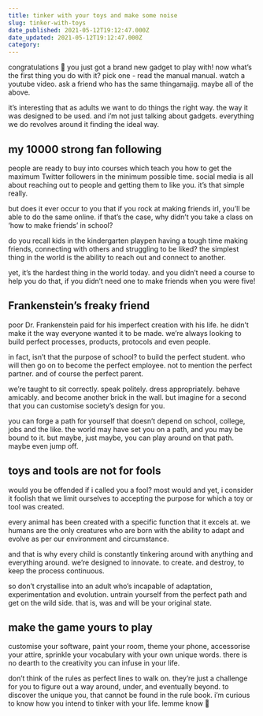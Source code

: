 ```yaml
---
title: tinker with your toys and make some noise
slug: tinker-with-toys
date_published: 2021-05-12T19:12:47.000Z
date_updated: 2021-05-12T19:12:47.000Z
category: 
---
```

congratulations 🥳 you just got a brand new gadget to play with! now what’s the first thing you do with it? pick one - read the manual manual. watch a youtube video. ask a friend who has the same thingamajig. maybe all of the above.

it’s interesting that as adults we want to do things the right way. the way it was designed to be used. and i’m not just talking about gadgets. everything we do revolves around it finding the ideal way.

## my 10000 strong fan following

people are ready to buy into courses which teach you how to get the maximum Twitter followers in the minimum possible time. social media is all about reaching out to people and getting them to like you. it’s that simple really.

but does it ever occur to you that if you rock at making friends irl, you’ll be able to do the same online. if that’s the case, why didn’t you take a class on ‘how to make friends’ in school?

do you recall kids in the kindergarten playpen having a tough time making friends, connecting with others and struggling to be liked? the simplest thing in the world is the ability to reach out and connect to another.

yet, it’s the hardest thing in the world today. and you didn’t need a course to help you do that, if you didn’t need one to make friends when you were five!

## Frankenstein’s freaky friend

poor Dr. Frankenstein paid for his imperfect creation with his life. he didn’t make it the way everyone wanted it to be made. we’re always looking to build perfect processes, products, protocols and even people.

in fact, isn’t that the purpose of school? to build the perfect student. who will then go on to become the perfect employee. not to mention the perfect partner. and of course the perfect parent.

we’re taught to sit correctly. speak politely. dress appropriately. behave amicably. and become another brick in the wall. but imagine for a second that you can customise society’s design for you.

you can forge a path for yourself that doesn’t depend on school, college, jobs and the like. the world may have set you on a path, and you may be bound to it. but maybe, just maybe, you can play around on that path. maybe even jump off.

## toys and tools are not for fools

would you be offended if i called you a fool? most would and yet, i consider it foolish that we limit ourselves to accepting the purpose for which a toy or tool was created.

every animal has been created with a specific function that it excels at. we humans are the only creatures who are born with the ability to adapt and evolve as per our environment and circumstance.

and that is why every child is constantly tinkering around with anything and everything around. we’re designed to innovate. to create. and destroy, to keep the process continuous.

so don’t crystallise into an adult who’s incapable of adaptation, experimentation and evolution. untrain yourself from the perfect path and get on the wild side. that is, was and will be your original state.

## make the game yours to play

customise your software, paint your room, theme your phone, accessorise your attire, sprinkle your vocabulary with your own unique words. there is no dearth to the creativity you can infuse in your life.

don’t think of the rules as perfect lines to walk on. they’re just a challenge for you to figure out a way around, under, and eventually beyond. to discover the unique you, that cannot be found in the rule book. i’m curious to know how you intend to tinker with your life. lemme know 👀
